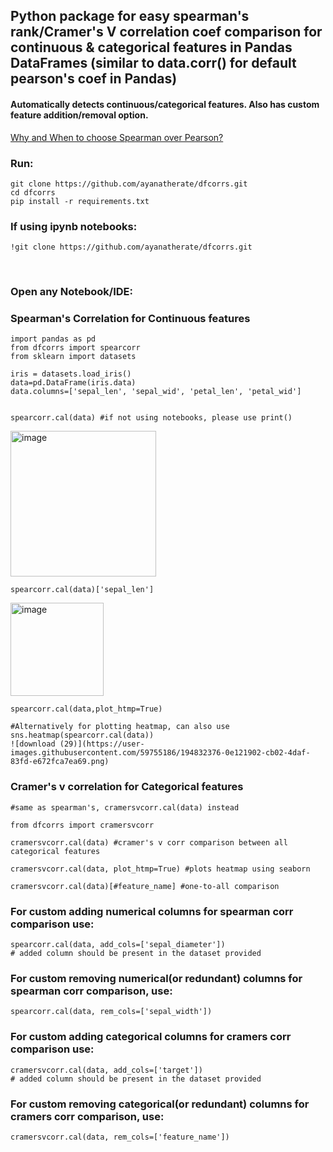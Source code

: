 
## Python package for easy spearman's rank/Cramer's V correlation coef comparison for continuous & categorical features in Pandas DataFrames (similar to data.corr() for default pearson's coef in Pandas) 

<h4> Automatically detects continuous/categorical features. Also has custom feature addition/removal option. </h4>

<a href='https://stats.stackexchange.com/questions/8071/how-to-choose-between-pearson-and-spearman-correlation'> Why and When to choose Spearman over Pearson? </a> 

<h3>Run: </h3>

```
git clone https://github.com/ayanatherate/dfcorrs.git
cd dfcorrs 
pip install -r requirements.txt
```

<h3> If using ipynb notebooks:</h3>


```
!git clone https://github.com/ayanatherate/dfcorrs.git

```



<br>
<h3>Open any Notebook/IDE: </h3>

<h3> Spearman's Correlation for Continuous features </h3>

```
import pandas as pd
from dfcorrs import spearcorr
from sklearn import datasets

iris = datasets.load_iris()
data=pd.DataFrame(iris.data)
data.columns=['sepal_len', 'sepal_wid', 'petal_len', 'petal_wid']


spearcorr.cal(data) #if not using notebooks, please use print()

```
<img width="233" alt="image" src="https://user-images.githubusercontent.com/59755186/194780467-953738b6-760f-45dc-81f1-82b1fead00c7.png">

```
spearcorr.cal(data)['sepal_len']

```
<img width="149" alt="image" src="https://user-images.githubusercontent.com/59755186/194780556-b233ce49-0788-4c54-bff7-739518ff94e0.png">

```
spearcorr.cal(data,plot_htmp=True)

#Alternatively for plotting heatmap, can also use sns.heatmap(spearcorr.cal(data))
![download (29)](https://user-images.githubusercontent.com/59755186/194832376-0e121902-cb02-4daf-83fd-e672fca7ea69.png)

```

<h3> Cramer's v correlation for Categorical features </h3>

```
#same as spearman's, cramersvcorr.cal(data) instead

from dfcorrs import cramersvcorr

cramersvcorr.cal(data) #cramer's v corr comparison between all categorical features

cramersvcorr.cal(data, plot_htmp=True) #plots heatmap using seaborn

cramersvcorr.cal(data)[#feature_name] #one-to-all comparison 

```


<h3> For custom adding numerical columns for spearman corr comparison use: </h3>

```
spearcorr.cal(data, add_cols=['sepal_diameter'])
# added column should be present in the dataset provided 

```



<h3> For custom removing numerical(or redundant) columns for spearman corr comparison, use: </h3>

```
spearcorr.cal(data, rem_cols=['sepal_width'])

```
<h3> For custom adding categorical columns for cramers corr comparison use: </h3>

```
cramersvcorr.cal(data, add_cols=['target'])
# added column should be present in the dataset provided 
```




<h3> For custom removing categorical(or redundant) columns for cramers corr comparison, use: </h3>

```
cramersvcorr.cal(data, rem_cols=['feature_name'])

```





